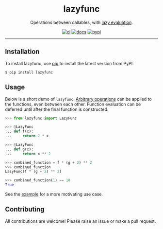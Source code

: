 <h1 align="center">lazyfunc</h1>

<p align="center">Operations between callables, with <a href="https://en.wikipedia.org/wiki/Lazy_evaluation">lazy evaluation</a>.</p>

<p align="center">
  <a href="https://github.com/josh-read/lazyfunc/actions/workflows/ci.yml"><img
    src="https://img.shields.io/github/actions/workflow/status/josh-read/lazyfunc/ci.yml?label=ci"
    alt="ci"
  /></a>
  <a href="https://josh-read.github.io/lazyfunc/"><img
    src="https://img.shields.io/badge/docs-mkdocs-blue" 
    alt="docs"
  /></a>
  <a href="https://pypi.org/project/lazyfunc/"><img
    src="https://img.shields.io/pypi/v/lazyfunc" 
    alt="pypi"
  /></a>
</p>

---

## Installation

To install lazyfunc, use [pip](https://pip.pypa.io/) to install the
latest version from PyPI.

```commandline
$ pip install lazyfunc
```

## Usage

Below is a short demo of `lazyfunc`. [Arbitrary operations](https://josh-read.github.io/lazyfunc/reference/)
can be applied to the functions, even between each other. Function evaluation can
be deferred until after the final function is constructed.

```python
>>> from lazyfunc import LazyFunc

>>> @LazyFunc
... def f(x):
...     return 2 * x

>>> @LazyFunc
... def g(x):
...     return x ** 2

>>> combined_function = f * (g + 2) ** 2
>>> combined_function
LazyFunc(f * (g + 2) ** 2)

>>> combined_function(1) == 18
True

```

See the [example](https://github.com/josh-read/lazyfunc/blob/main/examples/photometrics/main.py) for a more motivating use case.

## Contributing

All contributions are welcome! Please raise an issue or make a pull request.
